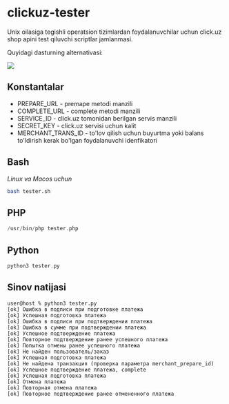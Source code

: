 
# clickuz-tester

Unix oilasiga tegishli operatsion tizimlardan foydalanuvchilar uchun click.uz shop apini test qiluvchi scriptlar jamlanmasi.

Quyidagi dasturning alternativasi:

![](https://i.ibb.co/SnqS7Sd/image.png)

## Konstantalar

- PREPARE_URL - premape metodi manzili
- COMPLETE_URL - complete metodi manzili
- SERVICE_ID - click.uz tomonidan berilgan servis manzili
- SECRET_KEY - click.uz servisi uchun kalit
- MERCHANT_TRANS_ID - to'lov qilish uchun buyurtma yoki balans to'ldirish kerak bo'lgan foydalanuvchi idenfikatori

## Bash

*Linux va Macos uchun*

```bash
bash tester.sh
```

## PHP

```php
/usr/bin/php tester.php
```

## Python

```php
python3 tester.py
```

## Sinov natijasi

```
user@host % python3 tester.py
[ok] Ошибка в подписи при подготовке платежа
[ok] Успешная подготовка платежа
[ok] Ошибка в подписи при подтверждении платежа
[ok] Ошибка в сумме при подтверждении платежа
[ok] Успешное подтверждение платежа
[ok] Повторное подтверждение ранее успешного платежа
[ok] Попытка отмены ранее успешного платежа
[ok] Не найден пользователь/заказ
[ok] Успешная подготовка платежа
[ok] Не найдена транзакция (проверка параметра merchant_prepare_id)
[ok] Успешное подтверждение платежа, complete
[ok] Успешная подготовка платежа
[ok] Отмена платежа
[ok] Повторная отмена платежа
[ok] Повторное подтверждение ранее отмененного платежа
```